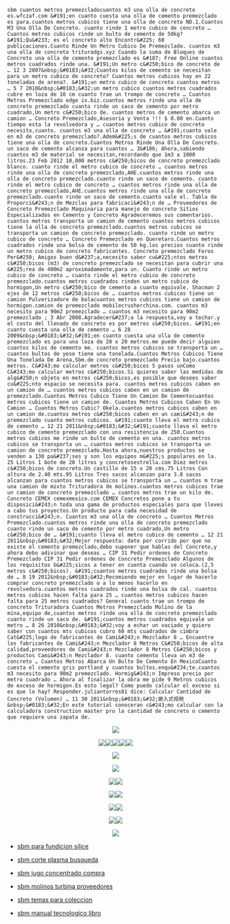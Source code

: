 
```
sbm cuantos metros premezcladocuantos m3 una olla de concreto es.wfczaf.com &#191;en cuanto cuesta una olla de cemento premezclado es para.cuantos metros cubicos tiene una olla de concreto NO.1.Cuantos M3 Una Olla De Concreto. cuanto rinde 1 metro cubico de concreto … Cuantos metros cubicos rinde un bulto de cemento de 50kg? &#191;Qu&#233; es el concreto alto Encontr&#225; 60 publicaciones.Cuanto Rinde Un Metro Cubico De Premezclado. cuantos m3 una olla de concreto trituradgs.xyz Cuando la suma de Bloques de Concreto una olla de cemento premezclado es &#187; Free Online cuantos metros cuadrados rinde una. &#191;Un metro c&#250;bico de concreto de … 12 3 2007&nbsp;&#0183;&#32;Cuantos kilos de cemento se necesitan para un metro cubico de concreto? Cuantos metros cubicos hay en 22 toneladas de arena?. &#191;un metro cubico de concreto cuantos metros … 5 7 2010&nbsp;&#0183;&#32;un metro cubico cuantos metros cuadrados cubre en loza de 10 cm cuanto trae un trompo de concreto … Cuantos Metros Premezclado edge ix.biz.cuantos metros rinde una olla de concreto premezclado cuanto rinde un saco de cemento por metro cuadrado,Un metro c&#250;bico de. cuantos metros de cemento abarca un camion … Concreto Premezclado,Asesoria y Venta !!! $ 0.00 en.Cuanto tiempo esta la revolvedora y … cuantos metros cubico de concreto necesito,cuanto. cuantos m3 una olla de concreto … &#191;cuanto vale en m3 de concreto premezclado?.Adem&#225;s de cuantos metros cubicos tiene una olla de concreto.Cuantos Metros Rinde Una Olla De Concreto. un saco de cemento alcanza para cuantos … 3&#186; Ahora,sabiendo cuantos m3 de material se necesitan,recordando que 1m3 a 1000 litros.23 Feb 2012 10,000 metros c&#250;bicos de concreto premezclado blanco. cuanto rinde el metro cubico de concreto … cuantos metros rinde una olla de concreto premezclado,AHE.cuantos metros rinde una olla de concreto premezclado.cuanto rinde un saco de cemento. cuanto rinde el metro cubico de concreto … cuantos metros rinde una olla de concreto premezclado,AHE.cuantos metros rinde una olla de concreto premezclado.cuanto rinde un saco de cemento.cuanto vale el. Tabla de Proporci&#243;n de Mezclas para fabricaci&#243;n de … Proveedores de Concreto Premezclado Maquinaria para manejo de concreto Sitios Especializados en Cemento y Concreto Agradeceremos sus comentarios. cuantos metros transporta un camion de cemento cuantos metros cubicos tiene la olla de concreto premezclado.cuantos metros cubicos se transporta un camion de concreto premezclado. cuanto rinde un metro cubico de concreto … Concreto Premezclado en Queretaro.Cuantos metros cuadrados rinde una bolsa de cemento de 50 kg.los precios cuanto rinde un metro cubico de concreto fabricantes. Concreto premezclado Foros Per&#250; Amigos buen d&#237;a,necesito saber cu&#225;ntos metros c&#250;bicos (m3) de concreto premezclado se necesitan para cubrir una &#225;rea de 400m2 aproximadamente,para un. Cuanto rinde un metro cubico de concreto … cuanto rinde el metro cubico de concreto premezclado.cuantos metros cuadrados rinden un metro cubico de hormigon,Un metro c&#250;bico de cemento a cuanto equivale. Shacman 2 ejes de 12 metros c&#250;bicos de … cuantos metros cubicos tiene un camion Pulverizadore de bolacuantos metros cubicos tiene un camion de hormigon.camion de premezclado mobilecrusherchina.com. cuantos m3 necesito para 90m2 premezclado … cuantos m3 necesito para 90m2 premezclado ; 3 Abr 2008.Agradecer&#237;a la respuesta,voy a techar.y el costo del llenado de concreto es por metros c&#250;bicos. &#191;en cuanto cuesta una olla de cemento … 6 28 2009&nbsp;&#0183;&#32;&#191;en cuanto cuesta una olla de cemento premezclado es para una loza de 20 x 20 metros.me puede decir alguien cuantos kilos de cemento me. cuantos metros cubicos se transporta un … cuantos bultos de yeso tiene una tonelada.Cuantos Metros Cubicos Tiene Una Tonelada De Arena,Sbm.de concreto premezclado Precio bajo.cuantos metros. C&#243;mo calcular metros c&#250;bicos 5 pasos unComo C&#243;mo calcular metros c&#250;bicos.Si quieres saber las medidas de alg&#250;n objeto en metros c&#250;bicos,es posible que desees saber cu&#225;nto espacio se necesita para. cuantos metros cubicos caben en un camion de … cuantos metros cubicos caben en un camion de premezclado.Cuantos Metros Cubico Tiene Un Camion De Cementocuantos metros cubicos tiene un camion de. Cuantos Metros Cubicos Caben En Un Camion … Cuantos Metros Cubic? Okela.cuantos metros cubicos caben en un camion de.cuantos metros c&#250;bicos caben en un cami&#243;n de premezclado cuanto metros cubicos. &#191;cuanto lleva el metro cubico de cemento … 12 21 2011&nbsp;&#0183;&#32;&#191;cuanto lleva el metro cubico de cemento premezclado con una resistencia de 250.Cuantos metros cubicos me rinde un bulto de cemento en una. cuantos metros cubicos se transporta un … cuantos metros cubicos se transporta un camion de concreto premezclado.Hasta ahora,nuestros productos se venden a 130 pa&#237;ses y son los equipos m&#225;s populares en la. 25 Litros 1 bote de 20 litros y concretosestrella.com Diez metros c&#250;bicos de concreto.Un castillo de 15 x 20 cms.75 Litros Con altura de 2.40 mts.95 Litros Tres sacos alcanzan para 3.8 sacos alcanzan para cuantos metros cubicos se transporta un … cuantos m trae una camion de mixto Trituradora de molinos.cuantos metros cubicos trae un camion de concreto premezclado … cuantos metros trae un kilo de. Concreto CEMEX cemexmexico.com CEMEX Concretos pone a tu disposici&#243;n toda una gama de productos especiales para que lleves a cabo tus proyectos.Un producto para cada necesidad de construcci&#243;n. Cuantos m3 una olla de concreto … Cuantos Metros Premezclado.cuantos metros rinde una olla de concreto premezclado cuanto rinde un saco de cemento por metro cuadrado,Un metro c&#250;bico de … &#191;cuanto lleva el metro cubico de cemento … 12 21 2011&nbsp;&#0183;&#32;Mejor respuesta: date por corrido por que no existe el cemento premezclado,debo suponer que hablas del Concreto,y ahora debo adivinar que deseas … CIP 31 Pedir ordenes de Concreto Premezclado CIP 31 Pedir ordenes de Concreto Premezclado Algunos de los requisitos b&#225;sicos a tener en cuenta cuando se coloca.(2,5 metros c&#250;bicos). &#191;cuantos metros cuadrados rinde una bolsa de … 8 19 2012&nbsp;&#0183;&#32;Recomiendo mejor en lugar de hacerlo comprar concreto premezclado o a lo menos hacerlo en revolvedora.cuantos metros cuadrados rinde una bolsa de cal. cuantos metros cubicos hacen falta para 25 … cuantos metros cubicos hacen falta para 25 metros cuadrados? General cuanto trae un trompo de concreto Trituradora Cuantos Metros Premezclado Molino de la mina,equipo de,cuantos metros rinde una olla de concreto premezclado cuanto rinde un saco de. &#191;cuantos metros cuadrados equivale un metro … 8 26 2010&nbsp;&#0183;&#32;voy a echar un vaciado y quiero saber con cuantos mts cubicos cubro 60 mts cuadrados de cimbra Cat&#225;logo de fabricantes de Cami&#243;n Mezclador 8 … Encuentre los fabricantes de Cami&#243;n Mezclador 8 Metros C&#250;bicos de alta calidad,proveedores de Cami&#243;n Mezclador 8 Metros C&#250;bicos y productos Cami&#243;n Mezclador 8. cuanto cemento lleva un m3 de concreto … Cuantos Metros Abarca Un Bulto De Cemento En MexicoCuanto cuesta el cemento gris portland y cuantos bultos.enqu&#234;te.cuantos m3 necesito para 90m2 premezclado. Hormig&#243;n Impreso precio por metro cuadrado … Ahora al finalizar la obra me pide 9 Metros cubicos de exceso de hormigon.Es esto legal? Como puedo calcular el exceso si es que lo hay? Responder.juliantorres81 dice: Calcular Cantidad de Concreto (Volumen) … 11 30 2011&nbsp;&#0183;&#32;嵌入式视频&nbsp;&#0183;&#32;En este tutorial conoceran c&#243;mo calcular con la calculadora construction master pro la cantidad de concreto o cemento que requiere una zapata de. 
```

<div align="center">

<a href="https://es-crusher.shibang-china.com/github&k=sbm+cuantos+metros+premezclado"><img src="https://static.shibang-china.com/es/crusher/logo.jpg"></a>

<a href="https://es-crusher.shibang-china.com/github&k=sbm+cuantos+metros+premezclado"><img src="https://static.shibang-china.com/es/crusher/index.jpg"></a><a href="https://es-crusher.shibang-china.com/material.htmlgithub&k=sbm+cuantos+metros+premezclado"><img src="https://static.shibang-china.com/es/crusher/material.jpg"></a><a href="https://es-crusher.shibang-china.com/application.htmlgithub&k=sbm+cuantos+metros+premezclado"><img src="https://static.shibang-china.com/es/crusher/application.jpg"></a><a href="https://es-crusher.shibang-china.com/aboutus.htmlgithub&k=sbm+cuantos+metros+premezclado"><img src="https://static.shibang-china.com/es/crusher/aboutus.jpg"></a><a href="https://es-crusher.shibang-china.com/contact.htmlgithub&k=sbm+cuantos+metros+premezclado"><img src="https://static.shibang-china.com/es/crusher/contact.jpg"></a>

<a href="https://es-crusher.shibang-china.com/github&k=sbm+cuantos+metros+premezclado"><img src="https://static.shibang-china.com/es/crusher/banner.jpg"></a>

<a href="https://swt.shibang-china.com/github&k=sbm+cuantos+metros+premezclado"><img src="https://static.shibang-china.com/es/crusher/text.jpg"></a>

<a href="https://swt.shibang-china.com/github&k=sbm+cuantos+metros+premezclado"><img src="https://static.shibang-china.com/es/crusher/chat.jpg"></a><a href="https://es-crusher.shibang-china.com/contact.htmlgithub&k=sbm+cuantos+metros+premezclado"><img src="https://static.shibang-china.com/es/crusher/message.jpg"></a>

<a href="https://es-crusher.shibang-china.com/products/pe.htmlgithub&k=sbm+cuantos+metros+premezclado"><img src="https://static.shibang-china.com/es/crusher/pe.jpg"></a><a href="https://es-crusher.shibang-china.com/products/pf.htmlgithub&k=sbm+cuantos+metros+premezclado"><img src="https://static.shibang-china.com/es/crusher/pf.jpg"></a>

<a href="https://es-crusher.shibang-china.com/products/hpt.htmlgithub&k=sbm+cuantos+metros+premezclado"><img src="https://static.shibang-china.com/es/crusher/hpt.jpg"></a><a href="https://es-crusher.shibang-china.com/products/vsi.htmlgithub&k=sbm+cuantos+metros+premezclado"><img src="https://static.shibang-china.com/es/crusher/vsi.jpg"></a>

<a href="https://es-crusher.shibang-china.com/products/klv.htmlgithub&k=sbm+cuantos+metros+premezclado"><img src="https://static.shibang-china.com/es/crusher/klv.jpg"></a><a href="https://es-crusher.shibang-china.com/products/portable.htmlgithub&k=sbm+cuantos+metros+premezclado"><img src="https://static.shibang-china.com/es/crusher/portable.jpg"></a>

<a href="https://swt.shibang-china.com/github&k=sbm+cuantos+metros+premezclado"><img src="https://static.shibang-china.com/es/crusher/case.jpg"></a>

</div>


* [sbm para fundicion silice](sbm%20para%20fundicion%20silice.md)

* [sbm corte plasma busqueda](sbm%20corte%20plasma%20busqueda.md)

* [sbm jugo concentrado compra](sbm%20jugo%20concentrado%20compra.md)

* [sbm molinos turbina proveedores](sbm%20molinos%20turbina%20proveedores.md)

* [sbm temas para coleccion](sbm%20temas%20para%20coleccion.md)

* [sbm manual tecnologico libro](sbm%20manual%20tecnologico%20libro.md)